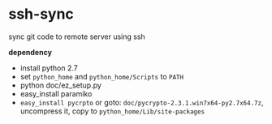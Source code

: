 ssh-sync
========

sync git code to remote server using ssh

**dependency**
* install python 2.7
* set `python_home` and `python_home/Scripts` to `PATH`
* python doc/ez_setup.py
* easy_install paramiko
* `easy_install pycrpto` or goto: `doc/pycrypto-2.3.1.win7x64-py2.7x64.7z`, uncompress it, copy to `python_home/Lib/site-packages`

